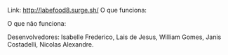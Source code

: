 Link: http://labefood8.surge.sh/
O que funciona:

O que não funciona:

Desenvolvedores: Isabelle Frederico, Lais de Jesus, William Gomes, Janis Costadelli, Nicolas Alexandre.
